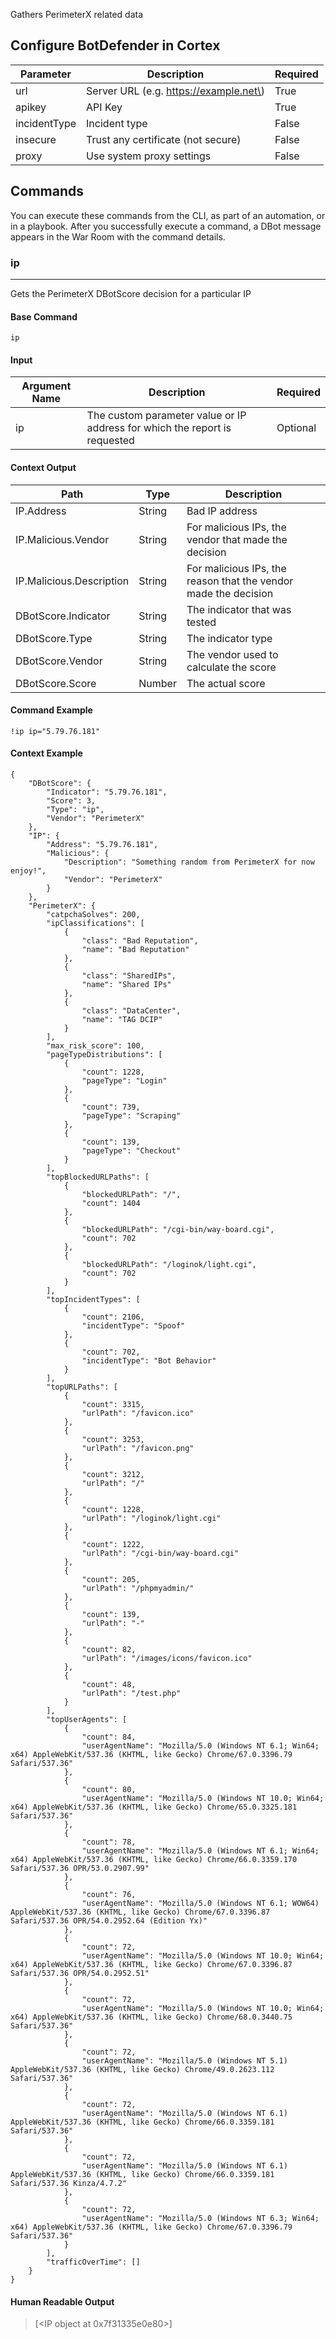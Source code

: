 Gathers PerimeterX related data

## Configure BotDefender in Cortex


| **Parameter** | **Description** | **Required** |
| --- | --- | --- |
| url | Server URL \(e.g. https://example.net\) | True |
| apikey | API Key | True |
| incidentType | Incident type | False |
| insecure | Trust any certificate \(not secure\) | False |
| proxy | Use system proxy settings | False |

## Commands

You can execute these commands from the CLI, as part of an automation, or in a playbook.
After you successfully execute a command, a DBot message appears in the War Room with the command details.

### ip

***
Gets the PerimeterX DBotScore decision for a particular IP


#### Base Command

`ip`

#### Input

| **Argument Name** | **Description** | **Required** |
| --- | --- | --- |
| ip | The custom parameter value or IP address for which the report is requested | Optional | 


#### Context Output

| **Path** | **Type** | **Description** |
| --- | --- | --- |
| IP.Address | String | Bad IP address | 
| IP.Malicious.Vendor | String | For malicious IPs, the vendor that made the decision | 
| IP.Malicious.Description | String | For malicious IPs, the reason that the vendor made the decision | 
| DBotScore.Indicator | String | The indicator that was tested | 
| DBotScore.Type | String | The indicator type | 
| DBotScore.Vendor | String | The vendor used to calculate the score | 
| DBotScore.Score | Number | The actual score | 


#### Command Example

```!ip ip="5.79.76.181"```

#### Context Example

```
{
    "DBotScore": {
        "Indicator": "5.79.76.181",
        "Score": 3,
        "Type": "ip",
        "Vendor": "PerimeterX"
    },
    "IP": {
        "Address": "5.79.76.181",
        "Malicious": {
            "Description": "Something random from PerimeterX for now enjoy!",
            "Vendor": "PerimeterX"
        }
    },
    "PerimeterX": {
        "catpchaSolves": 200,
        "ipClassifications": [
            {
                "class": "Bad Reputation",
                "name": "Bad Reputation"
            },
            {
                "class": "SharedIPs",
                "name": "Shared IPs"
            },
            {
                "class": "DataCenter",
                "name": "TAG DCIP"
            }
        ],
        "max_risk_score": 100,
        "pageTypeDistributions": [
            {
                "count": 1228,
                "pageType": "Login"
            },
            {
                "count": 739,
                "pageType": "Scraping"
            },
            {
                "count": 139,
                "pageType": "Checkout"
            }
        ],
        "topBlockedURLPaths": [
            {
                "blockedURLPath": "/",
                "count": 1404
            },
            {
                "blockedURLPath": "/cgi-bin/way-board.cgi",
                "count": 702
            },
            {
                "blockedURLPath": "/loginok/light.cgi",
                "count": 702
            }
        ],
        "topIncidentTypes": [
            {
                "count": 2106,
                "incidentType": "Spoof"
            },
            {
                "count": 702,
                "incidentType": "Bot Behavior"
            }
        ],
        "topURLPaths": [
            {
                "count": 3315,
                "urlPath": "/favicon.ico"
            },
            {
                "count": 3253,
                "urlPath": "/favicon.png"
            },
            {
                "count": 3212,
                "urlPath": "/"
            },
            {
                "count": 1228,
                "urlPath": "/loginok/light.cgi"
            },
            {
                "count": 1222,
                "urlPath": "/cgi-bin/way-board.cgi"
            },
            {
                "count": 205,
                "urlPath": "/phpmyadmin/"
            },
            {
                "count": 139,
                "urlPath": "-"
            },
            {
                "count": 82,
                "urlPath": "/images/icons/favicon.ico"
            },
            {
                "count": 48,
                "urlPath": "/test.php"
            }
        ],
        "topUserAgents": [
            {
                "count": 84,
                "userAgentName": "Mozilla/5.0 (Windows NT 6.1; Win64; x64) AppleWebKit/537.36 (KHTML, like Gecko) Chrome/67.0.3396.79 Safari/537.36"
            },
            {
                "count": 80,
                "userAgentName": "Mozilla/5.0 (Windows NT 10.0; Win64; x64) AppleWebKit/537.36 (KHTML, like Gecko) Chrome/65.0.3325.181 Safari/537.36"
            },
            {
                "count": 78,
                "userAgentName": "Mozilla/5.0 (Windows NT 6.1; Win64; x64) AppleWebKit/537.36 (KHTML, like Gecko) Chrome/66.0.3359.170 Safari/537.36 OPR/53.0.2907.99"
            },
            {
                "count": 76,
                "userAgentName": "Mozilla/5.0 (Windows NT 6.1; WOW64) AppleWebKit/537.36 (KHTML, like Gecko) Chrome/67.0.3396.87 Safari/537.36 OPR/54.0.2952.64 (Edition Yx)"
            },
            {
                "count": 72,
                "userAgentName": "Mozilla/5.0 (Windows NT 10.0; Win64; x64) AppleWebKit/537.36 (KHTML, like Gecko) Chrome/67.0.3396.87 Safari/537.36 OPR/54.0.2952.51"
            },
            {
                "count": 72,
                "userAgentName": "Mozilla/5.0 (Windows NT 10.0; Win64; x64) AppleWebKit/537.36 (KHTML, like Gecko) Chrome/68.0.3440.75 Safari/537.36"
            },
            {
                "count": 72,
                "userAgentName": "Mozilla/5.0 (Windows NT 5.1) AppleWebKit/537.36 (KHTML, like Gecko) Chrome/49.0.2623.112 Safari/537.36"
            },
            {
                "count": 72,
                "userAgentName": "Mozilla/5.0 (Windows NT 6.1) AppleWebKit/537.36 (KHTML, like Gecko) Chrome/66.0.3359.181 Safari/537.36"
            },
            {
                "count": 72,
                "userAgentName": "Mozilla/5.0 (Windows NT 6.1) AppleWebKit/537.36 (KHTML, like Gecko) Chrome/66.0.3359.181 Safari/537.36 Kinza/4.7.2"
            },
            {
                "count": 72,
                "userAgentName": "Mozilla/5.0 (Windows NT 6.3; Win64; x64) AppleWebKit/537.36 (KHTML, like Gecko) Chrome/67.0.3396.79 Safari/537.36"
            }
        ],
        "trafficOverTime": []
    }
}
```

#### Human Readable Output

>[<IP object at 0x7f31335e0e80>]